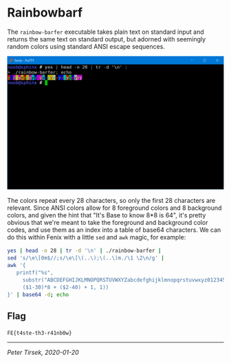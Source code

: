 # Rainbowbarf

The `rainbow-barfer` executable takes plain text on standard input and
returns the same text on standard output, but adorned with seemingly
random colors using standard ANSI escape sequences.

![Terminal showing rainbowbarf in color](rainbowbarf.png)

The colors repeat every 28 characters, so only the first 28 characters
are relevant. Since ANSI colors allow for 8 foreground colors and 8
background colors, and given the hint that "It's Base to know 8*8 is
64", it's pretty obvious that we're meant to take the foreground and
background color codes, and use them as an index into a table of base64
characters. We can do this within Fenix with a little `sed` and `awk`
magic, for example:

```sh
yes | head -n 28 | tr -d '\n' | ./rainbow-barfer |
sed 's/\e\[0m$//;s/\e\[\(..\);\(..\)m./\1 \2\n/g' |
awk '{
   printf("%s",
     substr("ABCDEFGHIJKLMNOPQRSTUVWXYZabcdefghijklmnopqrstuvwxyz0123456789+/",
     ($1-30)*8 + ($2-40) + 1, 1))
}' | base64 -d; echo
```


## Flag

`FE{t4ste-th3-r41nb0w}`


---
_Peter Tirsek, 2020-01-20_
